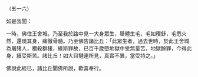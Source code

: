 （五一六）

如是我聞：

一時，佛住王舍城，乃至我於路中見一大身眾生，舉體生毛，毛如䂎𨥨，毛悉火然，還燒其身，痛徹骨髓。乃至佛告諸比丘：「此眾生者，過去世時，於此王舍城為屠猪人，䂎殺群猪，緣斯罪故，已百千歲墮地獄中受無量苦，地獄餘罪，今得此身，續受斯苦。諸比丘！如大目犍連所見，真實不異，當受持之。」

佛說此經已，諸比丘聞佛所說，歡喜奉行。



